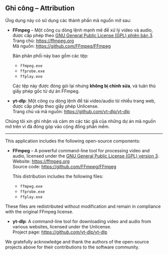 ## Ghi công – Attribution

Ứng dụng này có sử dụng các thành phần mã nguồn mở sau:

- **FFmpeg** – Một công cụ dòng lệnh mạnh mẽ để xử lý video và audio, được cấp phép theo [GNU General Public License (GPL) phiên bản 3](https://www.gnu.org/licenses/gpl-3.0.html).  
 Trang chủ: https://ffmpeg.org  
 Mã nguồn: https://github.com/FFmpeg/FFmpeg

  Bản phân phối này bao gồm các tệp:
  - `ffmpeg.exe`
  - `ffprobe.exe`
  - `ffplay.exe`

  Các tệp này được đóng gói lại nhưng **không bị chỉnh sửa**, và tuân thủ giấy phép gốc từ dự án FFmpeg.

- **yt-dlp**: Một công cụ dòng lệnh để tải video/audio từ nhiều trang web, được cấp phép theo giấy phép Unlicense.  
  Trang chủ và mã nguồn: https://github.com/yt-dlp/yt-dlp

Chúng tôi xin ghi nhận và cảm ơn các tác giả của những dự án mã nguồn mở trên vì đã đóng góp vào cộng đồng phần mềm.


---
This application includes the following open-source components:

- **FFmpeg** – A powerful command-line tool for processing video and audio, licensed under the [GNU General Public License (GPL) version 3](https://www.gnu.org/licenses/gpl-3.0.html). 
 Website: https://ffmpeg.org  
 Source code: https://github.com/FFmpeg/FFmpeg

  This distribution includes the following files:
  - `ffmpeg.exe`
  - `ffprobe.exe`
  - `ffplay.exe`


 These files are redistributed without modification and remain in compliance with the original FFmpeg license.

- **yt-dlp**: A command-line tool for downloading video and audio from various websites, licensed under the Unlicense.  
  Project page: https://github.com/yt-dlp/yt-dlp

We gratefully acknowledge and thank the authors of the open-source projects above for their contributions to the software community.
